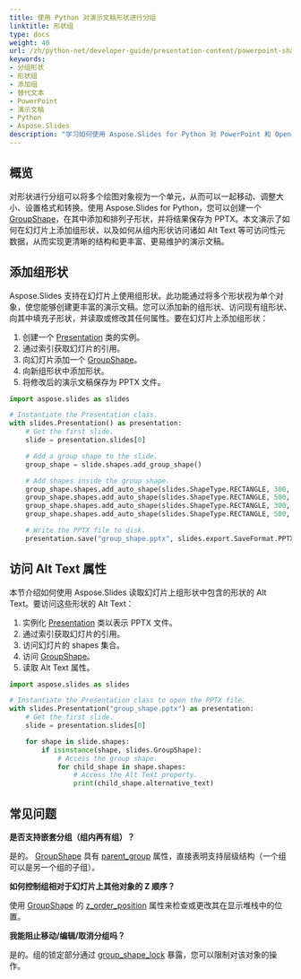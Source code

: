 ```yaml
---
title: 使用 Python 对演示文稿形状进行分组
linktitle: 形状组
type: docs
weight: 40
url: /zh/python-net/developer-guide/presentation-content/powerpoint-shapes/shape-types/group/
keywords:
- 分组形状
- 形状组
- 添加组
- 替代文本
- PowerPoint
- 演示文稿
- Python
- Aspose.Slides
description: "学习如何使用 Aspose.Slides for Python 对 PowerPoint 和 OpenDocument 演示文稿中的形状进行分组和取消分组——快速、分步指南，附带免费代码。"
---
```


## **概览**

对形状进行分组可以将多个绘图对象视为一个单元，从而可以一起移动、调整大小、设置格式和转换。使用 Aspose.Slides for Python，您可以创建一个 [GroupShape](https://reference.aspose.com/slides/python-net/aspose.slides/groupshape/)，在其中添加和排列子形状，并将结果保存为 PPTX。本文演示了如何在幻灯片上添加组形状，以及如何从组内形状访问诸如 Alt Text 等可访问性元数据，从而实现更清晰的结构和更丰富、更易维护的演示文稿。

## **添加组形状**

Aspose.Slides 支持在幻灯片上使用组形状。此功能通过将多个形状视为单个对象，使您能够创建更丰富的演示文稿。您可以添加新的组形状、访问现有组形状、向其中填充子形状，并读取或修改其任何属性。要在幻灯片上添加组形状：

1. 创建一个 [Presentation](https://reference.aspose.com/slides/python-net/aspose.slides/presentation/) 类的实例。
2. 通过索引获取幻灯片的引用。
3. 向幻灯片添加一个 [GroupShape](https://reference.aspose.com/slides/python-net/aspose.slides/groupshape/)。
4. 向新组形状中添加形状。
5. 将修改后的演示文稿保存为 PPTX 文件。

```py
import aspose.slides as slides

# Instantiate the Presentation class.
with slides.Presentation() as presentation:
    # Get the first slide.
    slide = presentation.slides[0]

    # Add a group shape to the slide.
    group_shape = slide.shapes.add_group_shape()

    # Add shapes inside the group shape.
    group_shape.shapes.add_auto_shape(slides.ShapeType.RECTANGLE, 300, 100, 100, 100)
    group_shape.shapes.add_auto_shape(slides.ShapeType.RECTANGLE, 500, 100, 100, 100)
    group_shape.shapes.add_auto_shape(slides.ShapeType.RECTANGLE, 300, 300, 100, 100)
    group_shape.shapes.add_auto_shape(slides.ShapeType.RECTANGLE, 500, 300, 100, 100)

    # Write the PPTX file to disk.
    presentation.save("group_shape.pptx", slides.export.SaveFormat.PPTX)
```

## **访问 Alt Text 属性**

本节介绍如何使用 Aspose.Slides 读取幻灯片上组形状中包含的形状的 Alt Text。要访问这些形状的 Alt Text：

1. 实例化 [Presentation](https://reference.aspose.com/slides/python-net/aspose.slides/presentation/) 类以表示 PPTX 文件。
2. 通过索引获取幻灯片的引用。
3. 访问幻灯片的 shapes 集合。
4. 访问 [GroupShape](https://reference.aspose.com/slides/python-net/aspose.slides/groupshape/)。
5. 读取 Alt Text 属性。

```py
import aspose.slides as slides

# Instantiate the Presentation class to open the PPTX file.
with slides.Presentation("group_shape.pptx") as presentation:
    # Get the first slide.
    slide = presentation.slides[0]

    for shape in slide.shapes:
        if isinstance(shape, slides.GroupShape):
            # Access the group shape.
            for child_shape in shape.shapes:
                # Access the Alt Text property.
                print(child_shape.alternative_text)
```

## **常见问题**

**是否支持嵌套分组（组内再有组）？**

是的。 [GroupShape](https://reference.aspose.com/slides/python-net/aspose.slides/groupshape/) 具有 [parent_group](https://reference.aspose.com/slides/python-net/aspose.slides/groupshape/parent_group/) 属性，直接表明支持层级结构（一个组可以是另一个组的子组）。

**如何控制组相对于幻灯片上其他对象的 Z 顺序？**

使用 [GroupShape](https://reference.aspose.com/slides/python-net/aspose.slides/groupshape/) 的 [z_order_position](https://reference.aspose.com/slides/python-net/aspose.slides/groupshape/z_order_position/) 属性来检查或更改其在显示堆栈中的位置。

**我能阻止移动/编辑/取消分组吗？**

是的。组的锁定部分通过 [group_shape_lock](https://reference.aspose.com/slides/python-net/aspose.slides/groupshape/group_shape_lock/) 暴露，您可以限制对该对象的操作。